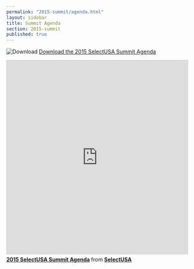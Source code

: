 ```yaml
---
permalink: "2015-summit/agenda.html"
layout: sidebar
title: Summit Agenda
section: 2015-summit
published: true
---
```


![Download](http://google.github.io/material-design-icons/action/svg/ic_get_app_24px.svg "Download") [Download the 2015 SelectUSA Summit Agenda](http://selectusasummit.com/images/agenda/Public-Program-Agenda_3_20.pdf)

<iframe src="https://www.slideshare.net/slideshow/embed_code/key/zSYxcWe5MRok9m" width="479" height="511" frameborder="0" marginwidth="0" marginheight="0" scrolling="no" style="border:1px solid #CCC; border-width:1px; margin-bottom:5px; max-width: 100%;" allowfullscreen> </iframe> <div style="margin-bottom:5px"> <strong> <a href="https://www.slideshare.net/secret/zSYxcWe5MRok9m" title="2015 SelectUSA Summit Agenda" target="_blank">2015 SelectUSA Summit Agenda</a> </strong> from <strong><a href="http://www.slideshare.net/SelectUSA" target="_blank">SelectUSA</a></strong> </div>
